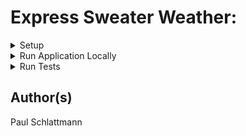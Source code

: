 # Express Sweater Weather:

<details>
           <summary> Setup </summary>
           <p>
- Determine postgres username in CLI with ```psql```

- Update /config/config.json with

|Provided      | Fill With    |
|------------- | -------------
|"dialect":    | "postgres"   |
|"username":   | "<your_username>"|


- $ npx sequelize db:create

- $ npx sequelize db:migrate</p>
</details>

<details>
           <summary> Run Application Locally </summary>
           <p>```npm start```</p>
</details>

<details>
           <summary> Run Tests </summary>
           <p>```npm test```</p>
</details>

## Author(s)

Paul Schlattmann
